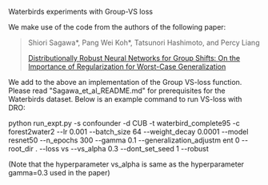 Waterbirds experiments with Group-VS loss

We make use of the code from the authors of the following paper:

> Shiori Sagawa\*, Pang Wei Koh\*, Tatsunori Hashimoto, and Percy Liang
>
> [Distributionally Robust Neural Networks for Group Shifts: On the Importance of Regularization for Worst-Case Generalization](https://arxiv.org/abs/1911.08731)

We add to the above an implementation of the Group VS-loss function.
Please read "Sagawa_et_al_README.md" for prerequisites for the Waterbirds dataset. Below is an example command to run VS-loss with DRO:

python run_expt.py -s confounder -d CUB -t waterbird_complete95 -c forest2water2 --lr 0.001 --batch_size 64 --weight_decay 0.0001 --model resnet50 --n_epochs 300  --gamma 0.1 --generalization_adjustm    ent 0 --root_dir . --loss vs --vs_alpha 0.3 --dont_set_seed 1 --robust

(Note that the hyperparameter vs_alpha is same as the hyperparameter gamma=0.3 used in the paper)


